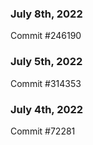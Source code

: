 ### July 8th, 2022

Commit #246190

### July 5th, 2022

Commit #314353


### July 4th, 2022

Commit #72281

